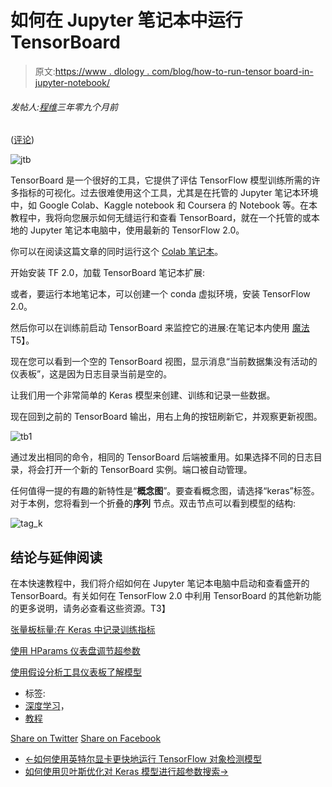 # 如何在 Jupyter 笔记本中运行 TensorBoard

> 原文:[https://www . dlology . com/blog/how-to-run-tensor board-in-jupyter-notebook/](https://www.dlology.com/blog/how-to-run-tensorboard-in-jupyter-notebook/)

###### 发帖人:[程维](/blog/author/Chengwei/)三年零九个月前

([评论](/blog/how-to-run-tensorboard-in-jupyter-notebook/#disqus_thread))

![jtb](../Images/9d8ec4dc197dd6f45cc5d659b59ef4f3.png)

TensorBoard 是一个很好的工具，它提供了评估 TensorFlow 模型训练所需的许多指标的可视化。过去很难使用这个工具，尤其是在托管的 Jupyter 笔记本环境中，如 Google Colab、Kaggle notebook 和 Coursera 的 Notebook 等。在本教程中，我将向您展示如何无缝运行和查看 TensorBoard，就在一个托管的或本地的 Jupyter 笔记本电脑中，使用最新的 TensorFlow 2.0。

你可以在阅读这篇文章的同时运行这个 [Colab 笔记本](https://colab.research.google.com/gist/Tony607/7f55518ba7af13eb7e2e782b3b50a38b/tensorboard_in_notebooks.ipynb)。

开始安装 TF 2.0，加载 TensorBoard 笔记本扩展:

或者，要运行本地笔记本，可以创建一个 conda 虚拟环境，安装 TensorFlow 2.0。

然后你可以在训练前启动 TensorBoard 来监控它的进展:在笔记本内使用 [<g class="gr_ gr_35 gr-alert gr_spell gr_inline_cards gr_run_anim ContextualSpelling ins-del" id="35" data-gr-id="35">魔法</g>](https://ipython.readthedocs.io/en/stable/interactive/magics.html)T5】。

现在您可以看到一个空的 TensorBoard 视图，显示消息“当前数据集没有活动的仪表板”，这是因为日志目录当前是空的。

让我们用一个非常简单的 Keras 模型来创建、训练和记录一些数据。

现在回到之前的 TensorBoard 输出，用右上角的按钮刷新它，并观察更新视图。

![tb1](../Images/b415f6134ed80123d8dc522db58f3c10.png)

通过发出相同的命令，相同的 TensorBoard 后端被重用。如果选择不同的日志目录，将会打开一个新的 TensorBoard 实例。端口被自动管理。

任何值得一提的有趣的新特性是“**概念图**”。要查看概念图，请选择“keras”标签。对于本例，您将看到一个折叠的**序列** 节点。双击节点可以看到模型的结构:

![tag_k](../Images/d4d6d6be9a15af4dd2f6e8ca147cdc0a.png)

## 结论与延伸阅读

在本快速教程中，我们将介绍如何在 Jupyter 笔记本电脑中启动和查看盛开的 TensorBoard。有关如何在 TensorFlow 2.0 中利用 TensorBoard 的其他新功能的更多说明，请务必查看这些资源。T3】

[张量板标量:在 Keras 中记录训练指标](https://www.tensorflow.org/tensorboard/r2/scalars_and_keras)

[使用 HParams 仪表盘调节超参数](https://www.tensorflow.org/tensorboard/r2/hyperparameter_tuning_with_hparams)

[使用假设分析工具仪表板了解模型](https://www.tensorflow.org/tensorboard/r2/what_if_tool)

*   标签:
*   [深度学习](/blog/tag/deep-learning/)，
*   [教程](/blog/tag/tutorial/)

[Share on Twitter](https://twitter.com/intent/tweet?url=https%3A//www.dlology.com/blog/how-to-run-tensorboard-in-jupyter-notebook/&text=How%20to%20run%20TensorBoard%20in%20Jupyter%20Notebook) [Share on Facebook](https://www.facebook.com/sharer/sharer.php?u=https://www.dlology.com/blog/how-to-run-tensorboard-in-jupyter-notebook/)

*   [←如何使用英特尔显卡更快地运行 TensorFlow 对象检测模型](/blog/how-to-run-tensorflow-object-detection-model-faster-with-intel-graphics/)
*   [如何使用贝叶斯优化对 Keras 模型进行超参数搜索→](/blog/how-to-do-hyperparameter-search-with-baysian-optimization-for-keras-model/)